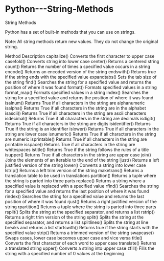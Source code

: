 # Python---String-Methods

String Methods

Python has a set of built-in methods that you can use on strings.

Note: All string methods return new values. They do not change the original string.

Method	Description
capitalize()	 Converts the first character to upper case
casefold()	 Converts string into lower case
center()	 Returns a centered string
count()	  Returns the number of times a specified value occurs in a string
encode()	 Returns an encoded version of the string
endswith()	 Returns true if the string ends with the specified value
expandtabs()	 Sets the tab size of the string
find()	 Searches the string for a specified value and returns the position of where it was found
format()	 Formats specified values in a string
format_map()	Formats specified values in a string
index()	  Searches the string for a specified value and returns the position of where it was found
isalnum()	Returns True if all characters in the string are alphanumeric
isalpha()	Returns True if all characters in the string are in the alphabet
isascii()	 Returns True if all characters in the string are ascii characters
isdecimal()	Returns True if all characters in the string are decimals
isdigit()	 Returns True if all characters in the string are digits
isidentifier()	Returns True if the string is an identifier
islower()	 Returns True if all characters in the string are lower case
isnumeric()	Returns True if all characters in the string are numeric
isprintable()	Returns True if all characters in the string are printable
isspace()	 Returns True if all characters in the string are whitespaces
istitle()	 Returns True if the string follows the rules of a title
isupper()	 Returns True if all characters in the string are upper case
join()	Joins the elements of an iterable to the end of the string
ljust()	 Returns a left justified version of the string
lower()	 Converts a string into lower case
lstrip()	Returns a left trim version of the string
maketrans()	Returns a translation table to be used in translations
partition()	Returns a tuple where the string is parted into three parts
replace()	 Returns a string where a specified value is replaced with a specified value
rfind()	 Searches the string for a specified value and returns the last position of where it was found
rindex()	Searches the string for a specified value and returns the last position of where it was found
rjust()	 Returns a right justified version of the string
rpartition()	Returns a tuple where the string is parted into three parts
rsplit()	 Splits the string at the specified separator, and returns a list
rstrip()	 Returns a right trim version of the string
split()	  Splits the string at the specified separator, and returns a list
splitlines()	Splits the string at line breaks and returns a list
startswith()	Returns true if the string starts with the specified value
strip()	 Returns a trimmed version of the string
swapcase()	Swaps cases, lower case becomes upper case and vice versa
title()	 Converts the first character of each word to upper case
translate()	 Returns a translated string
upper()	 Converts a string into upper case
zfill()	 Fills the string with a specified number of 0 values at the beginning
